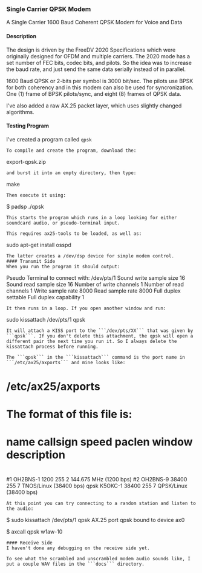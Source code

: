 ### Single Carrier QPSK Modem
A Single Carrier 1600 Baud Coherent QPSK Modem for Voice and Data

#### Description
The design is driven by the FreeDV 2020 Specifications which were originally designed for OFDM and multiple carriers. The 2020 mode has a set number of FEC bits, codec bits, and pilots. So the idea was to increase the baud rate, and just send the same data serially instead of in parallel.

1600 Baud QPSK or 2-bits per symbol is 3000 bit/sec. The pilots use BPSK for both coherency and in this modem can also be used for syncronization. One (1) frame of BPSK pilots/sync, and eight (8) frames of QPSK data.

I've also added a raw AX.25 packet layer, which uses slightly changed algorithms.

#### Testing Program
I've created a program called ```qpsk```
```
To compile and create the program, download the:
```
export-qpsk.zip
```
and burst it into an empty directory, then type:
```
make
```
Then execute it using:
```
$ padsp ./qpsk
```
This starts the program which runs in a loop looking for either soundcard audio, or pseudo-terminal input.

This requires ax25-tools to be loaded, as well as:
```
sudo apt-get install osspd
```
The latter creates a /dev/dsp device for simple modem control.
#### Transmit Side
When you run the program it should output:
```
Pseudo Terminal to connect with: /dev/pts/1
Sound write sample size 16
Sound read sample size 16
Number of write channels 1
Number of read channels 1
Write sample rate 8000
Read sample rate 8000
Full duplex settable
Full duplex capability 1
```
It then runs in a loop. If you open another window and run:
```
sudo kissattach /dev/pts/1 qpsk
```
It will attach a KISS port to the ```/dev/pts/XX``` that was given by ```qpsk```. If you don't delete this attachment, the qpsk will open a different pair the next time you run it. So I always delete the kissattach process before running.

The ```qpsk``` in the ```kissattach``` command is the port name in ```/etc/ax25/axports``` and mine looks like:
```
# /etc/ax25/axports
#
# The format of this file is:
#
# name callsign speed paclen window description
#
#1	OH2BNS-1	1200	255	2	144.675 MHz (1200  bps)
#2	OH2BNS-9	38400	255	7	TNOS/Linux  (38400 bps)
qpsk K5OKC-1  38400 255 7 QPSK/Linux  (38400 bps)
```
At this point you can try connecting to a random station and listen to the audio:
```
$ sudo kissattach /dev/pts/1 qpsk
AX.25 port qpsk bound to device ax0

$ axcall qpsk w1aw-10
```
#### Receive Side
I haven't done any debugging on the receive side yet.

To see what the scrambled and unscrambled modem audio sounds like, I put a couple WAV files in the ```docs``` directory.

